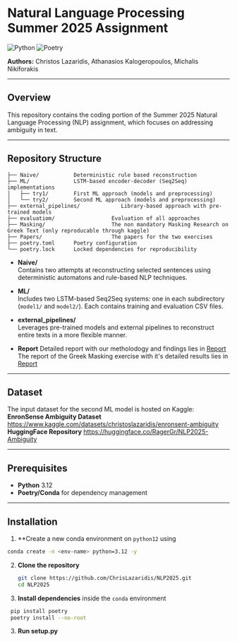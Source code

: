 # Natural Language Processing Summer 2025 Assignment

![Python](https://img.shields.io/badge/python-3.12%2B-blue)
![Poetry](https://img.shields.io/badge/poetry-managed-brightgreen)

**Authors:** Christos Lazaridis, Athanasios Kalogeropoulos, Michalis Nikiforakis

---

## Overview

This repository contains the coding portion of the Summer 2025 Natural Language Processing (NLP) assignment, which focuses on addressing ambiguity in text.

---

## Repository Structure
```
├── Naive/           Deterministic rule based reconstruction
├── ML/              LSTM-based encoder-decoder (Seq2Seq) implementations
│   ├── try1/        First ML approach (models and preprocessing)
│   └── try2/        Second ML approach (models and preprocessing)
├── external_pipelines/             Library-based approach with pre-trained models
├── evaluatiom/                  Evaluation of all approaches
├── Masking/                     The non mandatory Masking Research on Greek Text (only reproducable through kaggle)
├── Papers/                      The papers for the two exercises
├── poetry.toml      Poetry configuration
└── poetry.lock      Locked dependencies for reproducibility
```
- **Naive/**  
  Contains two attempts at reconstructing selected sentences using deterministic automatons and rule-based NLP techniques.

- **ML/**  
  Includes two LSTM-based Seq2Seq systems: one in each subdirectory (`model1/` and `model2/`). Each contains training and evaluation CSV files.

- **external_pipelines/**  
  Leverages pre-trained models and external pipelines to reconstruct entire texts in a more flexible manner.
- **Report**
  Detailed report with our metholodogy and findings lies in [Report](https://github.com/ChrisLazaridis/NLP2025/blob/main/Papers/NLP2025Mandatory.pdf)
  The report of the Greek Masking exercise with it's detailed results lies in [Report](https://github.com/ChrisLazaridis/NLP2025/blob/main/Papers/NLP2025Optional.pdf)

---

## Dataset

The input dataset for the second ML model is hosted on Kaggle:  
**EnronSense Ambiguity Dataset**  
https://www.kaggle.com/datasets/christoslazaridis/enronsent-ambiguity
**HuggingFace Repository**
https://huggingface.co/RagerGr/NLP2025-Ambiguity

---

## Prerequisites

- **Python** 3.12
- **Poetry/Conda** for dependency management

---

## Installation
1. **Create a new conda environment on `python12` using
```bash
conda create -n <env-name> python=3.12 -y
```

2. **Clone the repository**
   ```bash
   git clone https://github.com/ChrisLazaridis/NLP2025.git
   cd NLP2025
3. **Install dependencies**
  inside the `conda` environment
  ```bash
   pip install poetry
   poetry install --no-root
```
3. **Run setup.py**
